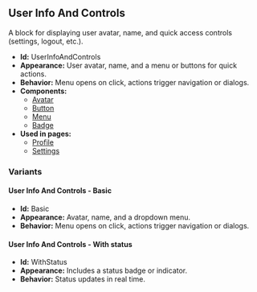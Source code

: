 ## User Info And Controls
A block for displaying user avatar, name, and quick access controls (settings, logout, etc.).
- **Id:** UserInfoAndControls
- **Appearance:** User avatar, name, and a menu or buttons for quick actions.
- **Behavior:** Menu opens on click, actions trigger navigation or dialogs.
- **Components:**
  - [Avatar](components.md#avatar)
  - [Button](components.md#button)
  - [Menu](components.md#menu)
  - [Badge](components.md#badge)
- **Used in pages:**
  - [Profile](pages.md#profile)
  - [Settings](pages.md#settings)
### Variants
#### User Info And Controls - **Basic**
- **Id:** Basic
- **Appearance:** Avatar, name, and a dropdown menu.
- **Behavior:** Menu opens on click, actions trigger navigation or dialogs.
#### User Info And Controls - **With status**
- **Id:** WithStatus
- **Appearance:** Includes a status badge or indicator.
- **Behavior:** Status updates in real time.
